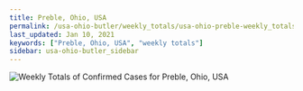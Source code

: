 ```yaml
---
title: Preble, Ohio, USA
permalink: /usa-ohio-butler/weekly_totals/usa-ohio-preble-weekly_totals.html
last_updated: Jan 10, 2021
keywords: ["Preble, Ohio, USA", "weekly totals"]
sidebar: usa-ohio-butler_sidebar
---
```


![Weekly Totals of Confirmed Cases for Preble, Ohio, USA](/covid_tracker/images/graphs/usa-ohio-preble-weekly_totals_graph.png)
